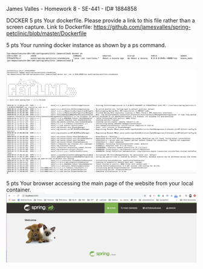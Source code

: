 
James Valles -
Homework 8 - 
SE-441 - ID# 1884858

DOCKER
5 pts Your dockerfile. Please provide a link to this file rather than a screen capture.
Link to Dockerfile: https://github.com/jamesvalles/spring-petclinic/blob/master/Dockerfile

5 pts Your running docker instance as shown by a ps command.
![Screen Capture #7](images/hmk3pic2.png)

![Screen Capture #7](images/hmk8pic2b.png)


5 pts Your browser accessing the main page of the website from your local container.
![Screen Capture #7](images/hmk8pic3.png)
